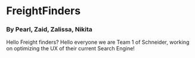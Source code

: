# FreightFinders
### By Pearl, Zaid, Zalissa, Nikita
Hello Freight finders?
Hello everyone we are Team 1 of Schneider, working on optimizing the UX of their current Search Engine!

